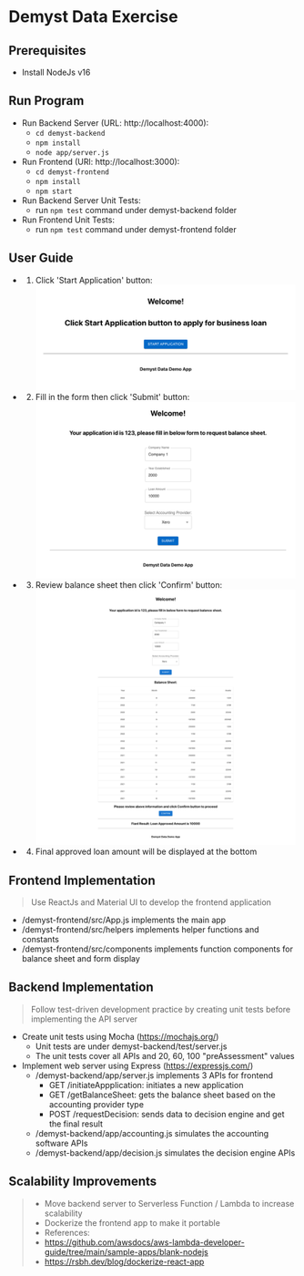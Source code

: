 # Demyst Data Exercise

## Prerequisites
- Install NodeJs v16

## Run Program
- Run Backend Server (URL: http://localhost:4000):
  - `cd demyst-backend`
  - `npm install`
  - `node app/server.js`
- Run Frontend (URl: http://localhost:3000):
  - `cd demyst-frontend`
  - `npm install`
  - `npm start`
- Run Backend Server Unit Tests:
  - run `npm test` command under demyst-backend folder
- Run Frontend Unit Tests:
  - run `npm test` command under demyst-frontend folder

## User Guide
- 1. Click 'Start Application' button:
![Architecture](/screenshots/screenshot1.png)
- 2. Fill in the form then click 'Submit' button:
![Architecture](/screenshots/screenshot2.png)
- 3. Review balance sheet then click 'Confirm' button:
![Architecture](/screenshots/screenshot3.png)
- 4. Final approved loan amount will be displayed at the bottom

## Frontend Implementation
> Use ReactJs and Material UI to develop the frontend application
- /demyst-frontend/src/App.js implements the main app
- /demyst-frontend/src/helpers implements helper functions and constants
- /demyst-frontend/src/components implements function components for balance sheet and form display

## Backend Implementation
> Follow test-driven development practice by creating unit tests before implementing the API server
- Create unit tests using Mocha (https://mochajs.org/)
  - Unit tests are under demyst-backend/test/server.js
  - The unit tests cover all APIs and 20, 60, 100 "preAssessment" values
- Implement web server using Express (https://expressjs.com/)
  - /demyst-backend/app/server.js implements 3 APIs for frontend
    - GET /initiateAppplication: initiates a new application
    - GET /getBalanceSheet: gets the balance sheet based on the accounting provider type
    - POST /requestDecision: sends data to decision engine and get the final result
  - /demyst-backend/app/accounting.js simulates the accounting software APIs
  - /demyst-backend/app/decision.js simulates the decision engine APIs

## Scalability Improvements
> - Move backend server to Serverless Function / Lambda to increase scalability
> - Dockerize the frontend app to make it portable
> - References:
>  - https://github.com/awsdocs/aws-lambda-developer-guide/tree/main/sample-apps/blank-nodejs
>  - https://rsbh.dev/blog/dockerize-react-app